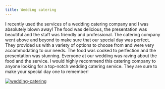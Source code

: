 ```yaml
---
title: Wedding catering
---
```


I recently used the services of a wedding catering company and I was absolutely blown away! The food was delicious, the presentation was beautiful and the staff was friendly and professional. The catering company went above and beyond to make sure that our special day was perfect. They provided us with a variety of options to choose from and were very accommodating to our needs. The food was cooked to perfection and the presentation was stunning. Everyone at our wedding was raving about the food and the service. I would highly recommend this catering company to anyone looking for a top-notch wedding catering service. They are sure to make your special day one to remember!

[![wedding-catering](<https://dabuttonfactory.com/button.png?t=CHECK+SERVICE&f=Noto+Sans-Bold&ts=26&tc=fff&hp=45&vp=20&c=11&bgt=unicolored&bgc=4bd42f>)](<https://londonexpertfinder.com/link>)